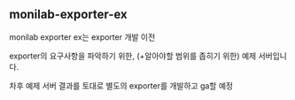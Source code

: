 ## monilab-exporter-ex

monilab exporter ex는 exporter 개발 이전 

exporter의 요구사항을 파악하기 위한, (+알아야할 범위를 좁히기 위한) 예제 서버입니다.

차후 예제 서버 결과를 토대로 별도의 exporter를 개발하고 ga할 예정